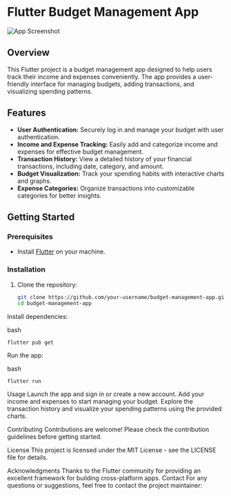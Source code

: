 # Flutter Budget Management App

![App Screenshot](screenshots/screenshot.png)

## Overview

This Flutter project is a budget management app designed to help users track their income and expenses conveniently. The app provides a user-friendly interface for managing budgets, adding transactions, and visualizing spending patterns.

## Features

- **User Authentication:** Securely log in and manage your budget with user authentication.
- **Income and Expense Tracking:** Easily add and categorize income and expenses for effective budget management.
- **Transaction History:** View a detailed history of your financial transactions, including date, category, and amount.
- **Budget Visualization:** Track your spending habits with interactive charts and graphs.
- **Expense Categories:** Organize transactions into customizable categories for better insights.

## Getting Started

### Prerequisites

- Install [Flutter](https://flutter.dev/docs/get-started/install) on your machine.

### Installation

1. Clone the repository:

   ```bash
   git clone https://github.com/your-username/budget-management-app.git
   cd budget-management-app
   ```
Install dependencies:

bash
```
flutter pub get
```
Run the app:

bash
```
flutter run
```
Usage
Launch the app and sign in or create a new account.
Add your income and expenses to start managing your budget.
Explore the transaction history and visualize your spending patterns using the provided charts.



Contributing
Contributions are welcome! Please check the contribution guidelines before getting started.

License
This project is licensed under the MIT License - see the LICENSE file for details.

Acknowledgments
Thanks to the Flutter community for providing an excellent framework for building cross-platform apps.
Contact
For any questions or suggestions, feel free to contact the project maintainer:

